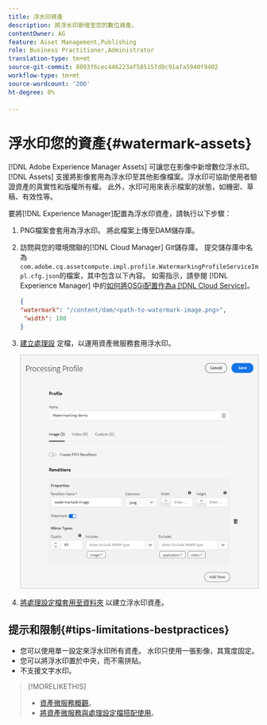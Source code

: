 ```yaml
---
title: 浮水印資產
description: 將浮水印新增至您的數位資產。
contentOwner: AG
feature: Asset Management,Publishing
role: Business Practitioner,Administrator
translation-type: tm+mt
source-git-commit: 8093f6cec446223af58515fd8c91afa5940f9402
workflow-type: tm+mt
source-wordcount: '200'
ht-degree: 0%

---
```



# 浮水印您的資產{#watermark-assets}

[!DNL Adobe Experience Manager Assets] 可讓您在影像中新增數位浮水印。[!DNL Assets] 支援將影像套用為浮水印至其他影像檔案。浮水印可協助使用者驗證資產的真實性和版權所有權。 此外，水印可用來表示檔案的狀態，如機密、草稿、有效性等。

要將[!DNL Experience Manager]配置為浮水印資產，請執行以下步驟：

1. PNG檔案會套用為浮水印。 將此檔案上傳至DAM儲存庫。

1. 訪問與您的環境關聯的[!DNL Cloud Manager] Git儲存庫。 提交儲存庫中名為`com.adobe.cq.assetcompute.impl.profile.WatermarkingProfileServiceImpl.cfg.json`的檔案，其中包含以下內容。 如需指示，請參閱 [!DNL Experience Manager] 中的[如何將OSGi配置作為a [!DNL Cloud Service]](/help/implementing/deploying/configuring-osgi.md)。

   ```json
   {
   "watermark": "/content/dam/<path-to-watermark-image.png>",
    "width": 100
   }
   ```

1. [建立處理設](/help/assets/asset-microservices-configure-and-use.md#create-custom-profile) 定檔，以運用資產微服務套用浮水印。

   ![建立浮水印的資產處理設定檔](assets/watermark-processing-profile.png)

1. [將處理設定檔套用至資料夾](/help/assets/asset-microservices-configure-and-use.md#use-profiles) 以建立浮水印資產。

## 提示和限制{#tips-limitations-bestpractices}

* 您可以使用單一設定來浮水印所有資產。 水印只使用一張影像，其寬度固定。
* 您可以將浮水印置於中央，而不需拼貼。
* 不支援文字水印。

>[!MORELIKETHIS]
>
>* [資產微服務概觀](/help/assets/asset-microservices-overview.md)。
>* [將資產微服務與處理設定檔搭配使用](/help/assets/asset-microservices-configure-and-use.md)。


